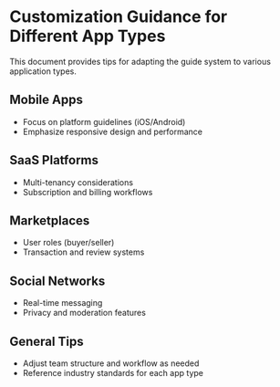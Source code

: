 # Customization Guidance for Different App Types

This document provides tips for adapting the guide system to various application types.

## Mobile Apps
- Focus on platform guidelines (iOS/Android)
- Emphasize responsive design and performance

## SaaS Platforms
- Multi-tenancy considerations
- Subscription and billing workflows

## Marketplaces
- User roles (buyer/seller)
- Transaction and review systems

## Social Networks
- Real-time messaging
- Privacy and moderation features

## General Tips
- Adjust team structure and workflow as needed
- Reference industry standards for each app type
